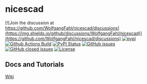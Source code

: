 # nicescad


[![Join the discussion at https://github.com/WolfgangFahl/nicescad/discussions](https://img.shields.io/github/discussions/WolfgangFahl/nicescad)](https://github.com/WolfgangFahl/nicescad/discussions) 
[![pypi](https://img.shields.io/pypi/pyversions/nicescad)](https://pypi.org/project/nicescad/)
[![Github Actions Build](https://github.com/WolfgangFahl/nicescad/workflows/Build/badge.svg?branch=main)](https://github.com/WolfgangFahl/nicescad/actions?query=workflow%3ABuild+branch%3Amain)
[![PyPI Status](https://img.shields.io/pypi/v/nicescad.svg)](https://pypi.python.org/pypi/nicescad/)
[![GitHub issues](https://img.shields.io/github/issues/WolfgangFahl/nicescad.svg)](https://github.com/WolfgangFahl/nicescad/issues)
[![GitHub closed issues](https://img.shields.io/github/issues-closed/WolfgangFahl/nicescad.svg)](https://github.com/WolfgangFahl/nicescad/issues/?q=is%3Aissue+is%3Aclosed)
[![License](https://img.shields.io/github/license/WolfgangFahl/nicescad.svg)](https://www.apache.org/licenses/LICENSE-2.0)

## Docs and Tutorials
[Wiki](https://wiki.bitplan.com/index.php/nicescad)
